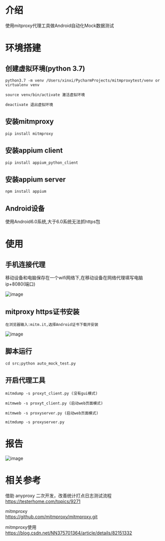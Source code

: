 # 介绍

使用mitproxy代理工具做Android自动化Mock数据测试


# 环境搭建

## 创建虚拟环境(python 3.7)
```angularjs
python3.7 -m venv /Users/xinxi/PycharmProjects/mitmproxytest/venv or virtualenv venv

source venv/bin/activate 激活虚拟环境
 
deactivate 退出虚拟环境

```

## 安装mitmproxy
```angular2html
pip install mitmproxy
```

## 安装appium client
```angular2html
pip install appium_python_client
```

## 安装appium server
```angular2html
npm install appium
```

## Android设备

使用Android6.0系统,大于6.0系统无法抓https包

# 使用

## 手机连接代理
移动设备和电脑保存在一个wifi网络下,在移动设备在网络代理填写电脑ip+8080(端口)

![image](images/proxy.png)

## mitproxy https证书安装
```
在浏览器输入:mitm.it,选择Android证书下载并安装
```
![image](images/mitm.png)

## 脚本运行

```
cd src;python auto_mock_test.py
```


## 开启代理工具
```
mitmdump -s proxyt_client.py (没有gui模式)
```

```
mitmweb -s proxyt_client.py (启动web页面模式)
```

```
mitmweb -s proxyserver.py (启动web页面模式)

mitmdump -s proxyserver.py
```


# 报告
![image](images/report.png)


# 相关参考

借助 anyproxy 二次开发，改善统计打点日志测试流程<br>
https://testerhome.com/topics/9271

mitmproxy<br>
https://github.com/mitmproxy/mitmproxy.git<br>

mitmproxy使用<br>
https://blog.csdn.net/NN375701364/article/details/82151332


